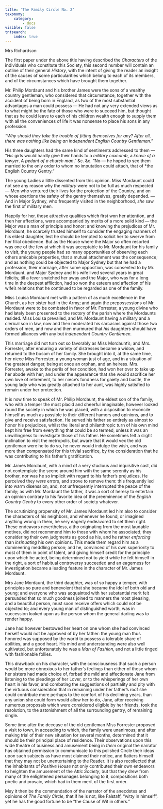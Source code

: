 ```yaml
---
title: 'The Family Circle No. 2'
taxonomy:
    category:
        - docs
visible: false
tntsearch:
    index: true
---
```


<div class="author">Mrs Richardson</div>

The first paper under the above title having described the *Characters* of the individuals who constitute this Society, this second number will contain an outline of their general *History*, with the intent of giving the reader an insight of the causes of some particularities which belong to each of its members, and of the circumstances which have brought them together.  
  
Mr. Philip Mordaunt and his brother James were the sons of a wealthy country gentleman, who considered that circumstance, together with the accident of being born in England, as two of the most substantial advantages a man could possess — He had not any very extended views as to what might be the fate of those who were to succeed him, but thought that as he could leave to each of his children wealth enough to supply them with all the conveniences of life it was nonsense to place his sons in any profession.  
  
*“Why should they take the trouble of fitting themselves for any? After all, there was nothing like being an independent English Country Gentleman.”*
  
His three daughters had the same kind of sentiments addressed to them — “*His* girls would hardly give their hands to a *military coxcomb*, a *knave of a lawyer*, A *pedant of a church man*.” &c. &c. “No — he hoped to see them married to the only order to whom no imputation could attach, that of *the English Country Gentry.”  
  
The young Ladies a little dissented from this opinion. Miss Mordaunt could not see any reason why the *military* were not to be full as much respected — Men who ventured their lives for the protection of the Country, and on whose exertions the safety of the gentry themselves, greatly depended. — And in Major Sydney, who frequently visited in the neighborhood, *she* saw the first of military men.  
  
Happily for her, those attractive qualities which first won her attention, and then her affections, were accompanied by merits of a more solid kind — the Major was a man of principle and honor: and knowing the prejudices of Mr. Mordaunt, he scarcely trusted himself to consider the engaging manners of his eldest daughter, lest he should be tempted to solicit her to swerve from her filial obedience. But as the House where the Major so often resorted was one of the few at which it was acceptable to Mr. Mordaunt for his family to visit, the young people had so many opportunities of observing each others amicable properties, that a mutual attachment was the consequence; and as nothing could be objected to Major Sydney but that he had a profession, their marriage, after some opposition, was consented to by Mr. Mordaunt, and Major Sydney and his wife lived several years in great felicity, till a fever snatched her away and the Major, who was for a long time in the deepest affliction, had so won the esteem and affection of his wife’s relations that he continued to be regarded as one of the family.  
  
Miss Louisa Mordaunt met with a pattern of as much excellence in the Church, as her sister had in the Army; and again the prepossessions of Mr. Mordaunt were to be combated in favor of Mr. Forrester, a young divine who had lately been presented to the rectory of the parish where the Mordaunts resided. Miss Louisa prevailed, and Mr. Mordaunt having a military and a clerical son in law, now and then moderated his sarcasms against those two orders of men, and now and then murmured that *his* daughters should have formed alliances with any but *independent Country Gentlemen.*  
  
This marriage did not turn out so favorably as Miss Mordaunt’s; and Mrs. Forrester, after enduring a variety of distresses became a widow, and returned to the bosom of her family. She brought into it, at the same time, her niece Miss Forrester, a young woman just of age, and in a situation of the greatest danger, being at once an orphan, and an heiress. Mrs. Forrester, awake to the perils of her condition, had won her over to take up her abode with her; and under the appearance that she would sacrifice her own love of retirement, to her niece’s fondness for gaiety and bustle, the young lady who was greatly attached to her aunt, was highly satisfied to remain under her protection.  
  
It is now time to speak of Mr. Philip Mordaunt, the eldest son of the family, who with a temper the most placid and cheerful imaginable, however looked round the society in which he was placed, with a disposition to reconcile himself as much as possible to their different humors and opinions, and to give and receive satisfaction. He served his father so entirely as almost to honor his prejudices, whilst the literal and philanthropic turn of his own mind kept him free from everything that could be so termed, unless it was an unwillingness to investigate those of his father. He sometimes felt a slight inclination to visit the metropolis, but aware that it would vex the old gentleman were he to do so, he never would indulge the wish, and was more than compensated for this trivial sacrifice, by the consideration that he was contributing to his father’s gratification.  
  
Mr. James Mordaunt, with a mind of a very studious and inquisitive cast, did not contemplate the scene around him with the same serenity as his brother, nor was he so implicit with regard to his father’s prejudices. He perceived they *were* errors, and strove to remove them: this frequently led into warm disenssion, and, not unfrequently interrupted the peace of the family; as with Mr. Mordaunt the father, it was a sort of heresy to entertain an opinion contrary to his favorite  idea of the preeminence of the *English Country Gentry* to every other order of society whatever.  
  
The scrutinizing propensity of Mr. James Mordaunt led him also to consider the characters of his neighbors, and whenever he found, or imagined anything wrong in them, he very eagerly endeavored to set them right. These endeavors nevertheless, altho originating from the most laudable motives, did not recommend him to those with whom he associated; they considering their own judgments as good as his, and he rather *enforcing* than *insinuating* his own opinions. This made them regard him as a domineering meddling person; and he, convinced of his own superiority to most of them in point of talent, and giving himself credit for the principle upon which he acted, being determined not to yield while he felt himself in the right, a sort of habitual controversy succeeded and an eagerness for investigation became a leading feature in the character of Mr. James Mordaunt.  
  
Mrs Jane Mordaunt, the third daughter, was of so happy a temper, with principles so pure and benevolent that she became the idol of both old and young; and everyone who was acquainted with her substantial merit felt persuaded that so much goodness joined to manners the most pleasing, and a beautiful person, must soon receive offers which could not be objected to; and every young man of distinguished worth, was in succession looked upon as the person whom the general darling was to render happy.  
  
Jane had however bestowed her heart on one whom she had convinced herself would not be approved of by her father: the young man thus honored was supposed by the world to possess a tolerable share of abilities, and a good heart. His mind and understanding were also well cultivated, but unfortunately he was a *Man of Fashion*, and not a little tinged with fashionable follies.  
  
This drawback on his character, with the consciousness that such a person would be more obnoxious to her father’s feelings than either of those whom her sisters had made choice of, forbad the mild and affectionate Jane from listening to the pleadings of her Lover, or to the whisperings of her own heart in his favor, and combating the suggestions of partiality and pity with the virtuous consideration that in remaining under her father’s roof she could contribute more perhaps to the comfort of his declining years, than any union she could form would allow her to do, Jane, after receiving numerous proposals which were considered eligible by her friends, took the resolution, to the astonishment of all the surrounding gentry, of remaining single.  
  
Some time after the decease of the old gentleman Miss Forrester proposed a visit to town, in acceeding to which, the family were unanimous; and after making trial of their new situation for several months, determined that it should be their principal place of residence. Their observations upon this wide theatre of business and amusement being in *them* original the narrator has obtained permission to communicate to this polished Circle their ideas upon such subjects as have most claimed their notice, and flatters himself that they may not be unentertaining to the Reader. It is also recollected that the inhabitants of *Positive House* not only contributed their own endeavors to heighten the amusement of the *Attic Society*, but that they drew from many of the enlightened personages belonging to it, compositions both poetic and prosaic, which had in them merit of the first order.  
  
May it then be the commendation of the narrator of the anecdotes and opinions of *The Family Circle*, that if he is not, like Falstaff, “witty in himself”, yet he has the good fortune to be “the Cause of Wit in others.” 